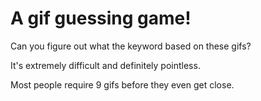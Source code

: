 # A gif guessing game!

Can you figure out what the keyword based on these gifs?

It's extremely difficult and definitely pointless.

Most people require 9 gifs before they even get close.

